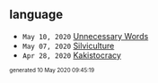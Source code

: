## language

*  <code>May 10, 2020</code> [Unnecessary Words](2020-05-10T09-44-37-unnecessary-words.md)
*  <code>May 07, 2020</code> [Silviculture](2020-05-07T10-06-23-silviculture.md)
*  <code>Apr 28, 2020</code> [Kakistocracy](2020-04-28T21-52-07-kakistocracy.md)

<sup><sub>generated 10 May 2020 09:45:19</sub></sup>
